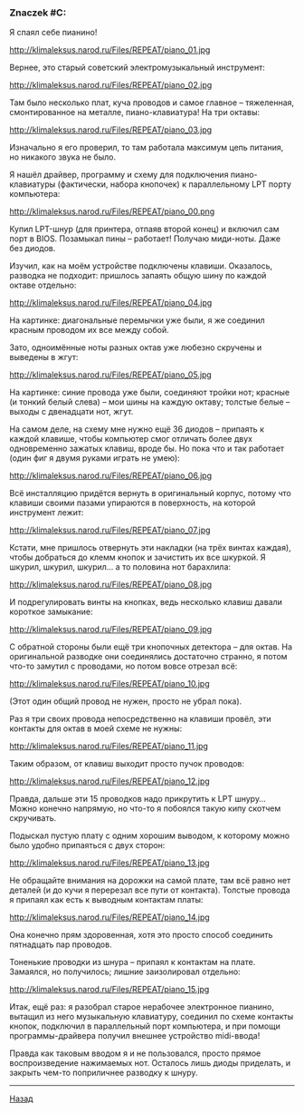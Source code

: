﻿### Znaczek #C:

Я спаял себе пианино!

<http://klimaleksus.narod.ru/Files/REPEAT/piano_01.jpg>

Вернее, это старый советский электромузыкальный инструмент:

<http://klimaleksus.narod.ru/Files/REPEAT/piano_02.jpg>

Там было несколько плат, куча проводов и самое главное – тяжеленная, смонтированное на металле, пиано-клавиатура! На три октавы:

<http://klimaleksus.narod.ru/Files/REPEAT/piano_03.jpg>

Изначально я его проверил, то там работала максимум цепь питания, но никакого звука не было.

Я нашёл драйвер, программу и схему для подключения пиано-клавиатуры (фактически, набора кнопочек) к параллельному LPT порту компьютера:

<http://klimaleksus.narod.ru/Files/REPEAT/piano_00.png>

Купил LPT-шнур (для принтера, отпаяв второй конец) и включил сам порт в BIOS. Позамыкал пины – работает! Получаю миди-ноты. Даже без диодов.

Изучил, как на моём устройстве подключены клавиши. Оказалось, разводка не подходит: пришлось запаять общую шину по каждой октаве отдельно:

<http://klimaleksus.narod.ru/Files/REPEAT/piano_04.jpg>

На картинке: диагональные перемычки уже были, я же соединил красным проводом их все между собой.

Зато, одноимённые ноты разных октав уже любезно скручены и выведены в жгут:

<http://klimaleksus.narod.ru/Files/REPEAT/piano_05.jpg>

На картинке: синие провода уже были, соединяют тройки нот; красные (и тонкий белый слева) – мои шины на каждую октаву; толстые белые – выходы с двенадцати нот, жгут.

На самом деле, на схему мне нужно ещё 36 диодов – припаять к каждой клавише, чтобы компьютер смог отличать более двух одновременно зажатых клавиш, вроде бы. Но пока что и так работает (один фиг я двумя руками играть не умею):

<http://klimaleksus.narod.ru/Files/REPEAT/piano_06.jpg>

Всё инсталляцию придётся вернуть в оригинальный корпус, потому что клавиши своими пазами упираются в поверхность, на которой инструмент лежит:

<http://klimaleksus.narod.ru/Files/REPEAT/piano_07.jpg>

Кстати, мне пришлось отвернуть эти накладки (на трёх винтах каждая), чтобы добраться до клемм кнопок и зачистить их все шкуркой. Я шкурил, шкурил, шкурил… а то половина нот барахлила:

<http://klimaleksus.narod.ru/Files/REPEAT/piano_08.jpg>

И подрегулировать винты на кнопках, ведь несколько клавиш давали короткое замыкание:

<http://klimaleksus.narod.ru/Files/REPEAT/piano_09.jpg>

С обратной стороны были ещё три кнопочных детектора – для октав. На оригинальной разводке они соединялись достаточно странно, я потом что-то замутил с проводами, но потом вовсе отрезал всё:

<http://klimaleksus.narod.ru/Files/REPEAT/piano_10.jpg>

(Этот один общий провод не нужен, просто не убрал пока).

Раз я три своих провода непосредственно на клавиши провёл, эти контакты для октав в моей схеме не нужны:

<http://klimaleksus.narod.ru/Files/REPEAT/piano_11.jpg>

Таким образом, от клавиш выходит просто пучок проводов:

<http://klimaleksus.narod.ru/Files/REPEAT/piano_12.jpg>

Правда, дальше эти 15 проводков надо прикрутить к LPT шнуру… Можно конечно напрямую, но что-то я побоялся такую кипу скотчем скручивать.

Подыскал пустую плату с одним хорошим выводом, к которому можно было удобно припаяться с двух сторон:

<http://klimaleksus.narod.ru/Files/REPEAT/piano_13.jpg>

Не обращайте внимания на дорожки на самой плате, там всё равно нет деталей (и до кучи я перерезал все пути от контакта). Толстые провода я припаял как есть к выводным контактам платы:

<http://klimaleksus.narod.ru/Files/REPEAT/piano_14.jpg>

Она конечно прям здоровенная, хотя это просто способ соединить пятнадцать пар проводов.

Тоненькие проводки из шнура – припаял к контактам на плате. Замаялся, но получилось; лишние заизолировал отдельно:

<http://klimaleksus.narod.ru/Files/REPEAT/piano_15.jpg>

Итак, ещё раз: я разобрал старое нерабочее электронное пианино, вытащил из него музыкальную клавиатуру, соединил по схеме контакты кнопок, подключил в параллельный порт компьютера, и при помощи программы-драйвера получил внешнее устройство midi-ввода!

Правда как таковым вводом я и не пользовался, просто прямое воспроизведение нажимаемых нот. Осталось лишь диоды приделать, и закрыть чем-то поприличнее разводку к шнуру.

---

[Назад](./)
